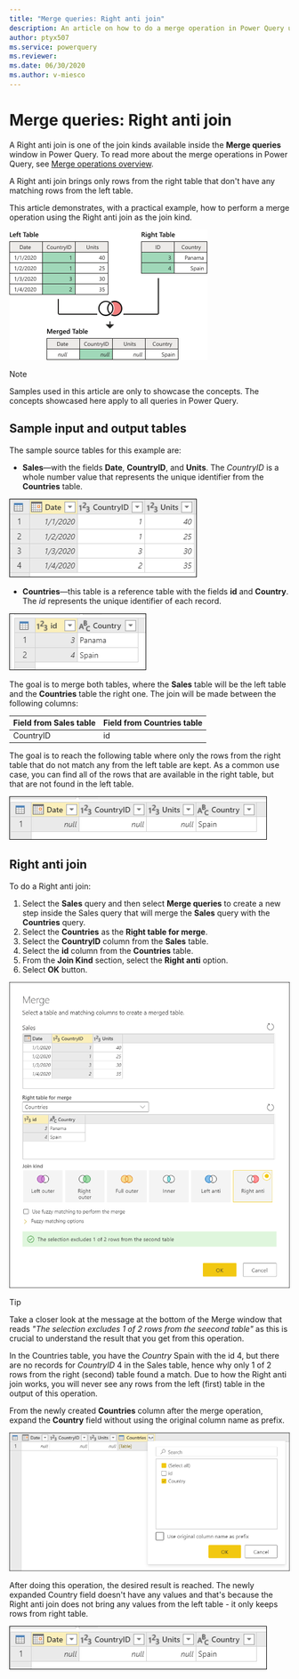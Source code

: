 ```yaml
---
title: "Merge queries: Right anti join"
description: An article on how to do a merge operation in Power Query using the Right anti join kind. 
author: ptyx507
ms.service: powerquery
ms.reviewer: 
ms.date: 06/30/2020
ms.author: v-miesco
---
```


# Merge queries: Right anti join

A Right anti join is one of the join kinds available inside the **Merge queries** window in Power Query. To read more about the merge operations in Power Query, see [Merge operations overview](merge-queries-overview.md).

A Right anti join brings only rows from the right table that don't have any matching rows from the left table.

This article demonstrates, with a practical example, how to perform a merge operation using the Right anti join as the join kind.

![Sample right anti join](images/right-anti-join-operation.png)

>[!Note]
>Samples used in this article are only to showcase the concepts. The concepts showcased here apply to all queries in Power Query.

## Sample input and output tables

The sample source tables for this example are:

* **Sales**&mdash;with the fields **Date**, **CountryID**, and **Units**. The *CountryID* is a whole number value that represents the unique identifier from the **Countries** table.

![Sales table](images/me-merge-operations-full-outer-join-sales-table.png)

* **Countries**&mdash;this table is a reference table with the fields **id** and **Country**. The *id* represents the unique identifier of each record.

![Countries table](images/me-merge-operations-inner-join-countries-table.png)

The goal is to merge both tables, where the **Sales** table will be the left table and the **Countries** table the right one. The join will be made between the following columns:

|Field from Sales table| Field from Countries table|
|-----------|------------------|
|CountryID|id|

The goal is to reach the following table where only the rows from the right table that do not match any from the left table are kept. As a common use case, you can find all of the rows that are available in the right table, but that are not found in the left table.

![Right anti join final table](images/me-merge-operations-right-anti-final-table.png)

## Right anti join

To do a Right anti join:

1. Select the **Sales** query and then select **Merge queries** to create a new step inside the Sales query that will merge the **Sales** query with the **Countries** query.
2. Select the **Countries** as the **Right table for merge**.
3. Select the **CountryID** column from the **Sales** table.
4. Select the **id** column from the **Countries** table.
5. From the **Join Kind** section, select the **Right anti** option.
6. Select **OK** button.

![Merge window for Right anti join](images/me-merge-operations-right-anti-merge-window.png)

>[!TIP]
>Take a closer look at the message at the bottom of the Merge window that reads *"The selection excludes 1 of 2 rows from the seecond table"* as this is crucial to understand the result that you get from this operation. 

In the Countries table, you have the *Country* Spain with the id 4, but there are no records for *CountryID* 4 in the Sales table, hence why only 1 of 2 rows from the right (second) table found a match. Due to how the Right anti join works, you will never see any rows from the left (first) table in the output of this operation.

From the newly created **Countries** column after the merge operation, expand the **Country** field without using the original column name as prefix.

![Expand table column for Country](images/me-merge-operations-right-anti-expand-field.png)

After doing this operation, the desired result is reached. The newly expanded Country field doesn't have any values and that's because the Right anti join does not bring any values from the left table - it only keeps rows from right table.

![Right anti join final table](images/me-merge-operations-right-anti-final-table.png)
